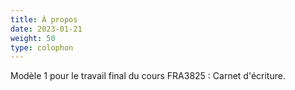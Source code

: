 ```yaml
---
title: À propos
date: 2023-01-21
weight: 50
type: colophon
---
```


Modèle 1 pour le travail final du cours FRA3825 : Carnet d'écriture.

